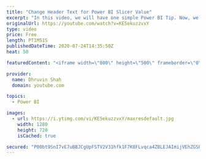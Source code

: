 ```yaml
---
title: "Change Header Text for Power BI Slicer Value"
excerpt: "In this video, we will have one simple Power BI Tip. Now, we can change Slicer Header Text Conditionally as well as manually in Power BI.  #PowerBI #PowerBITip #PowerBIService Contact me for any Questions, Consulting Service or Development Service:   LinkedIn: https://www.linkedin.com/in/dhruvin-shah-2134a6117/"
originalUrl: https://youtube.com/watch?v=KE5ekuzzvxY
type: video
price: Free
length: PT1M51S
publishedDateTime: 2020-07-24T14:35:50Z
heat: 50

featuredContent: "<iframe width=\"800\" height=\"500\" frameborder=\"0\" src=\"https://www.youtube.com/embed/KE5ekuzzvxY\" allow=\"accelerometer; autoplay; encrypted-media; gyroscope; picture-in-picture\" allowfullscreen></iframe>"

provider:
  name: Dhruvin Shah
  domain: youtube.com

topics:
  - Power BI

images:
  - url: https://i.ytimg.com/vi/KE5ekuzzvxY/maxresdefault.jpg
    width: 1280
    height: 720
    isCached: true

secured: "P00bt9SnI7vE7uBBJCgUpFSTV2V31hfk1F7K0FLvqca4ZBLEJAImijVEhZGSPMhYyS1WnWYdui2fqtZeyBxT1o9HQY97N5v8/jOOJrZQgSN8hdqh2+qjrAHqHA7YADlWQhi+UG7+SBIX95B0uPV8ltK9NR3IyxQKuTaoh2fd94mJrzmXZj2Qs/eZycGkh/H0Bxs4Ib+PqvGgZKZ06GOhg4Also0ovb78EMJzr8oS8iVohj6Q8vA504XPyaD349xOIEZVGuMaVHHL0G3B4CObz4YQ3N2s/8dPEQVMfg6zwdgpO9lxQ5yP8cOH85+e71jki20dF935v3KxSZbYcJJpvgfgNLy03EHYisyPHpC0TkJN6Z7e5F5ULWseZb4Trm+wf9oAhEkUcU7uHt19ViaKg6UlfH+Srxqo4tVa6q64tBo=;PM0uGOkiO9sHDvhuX94j9A=="
---
```


